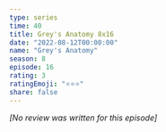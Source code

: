 ```yaml
---
type: series
time: 40
title: Grey's Anatomy 8x16
date: "2022-08-12T00:00:00"
name: "Grey's Anatomy"
season: 8
episode: 16
rating: 3
ratingEmoji: "⭐️⭐️⭐️"
share: false
---
```


_[No review was written for this episode]_
